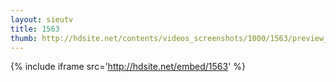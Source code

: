 ```yaml
---
layout: sieutv
title: 1563
thumb: http://hdsite.net/contents/videos_screenshots/1000/1563/preview_360p.mp4.jpg
---
```

{% include iframe src='http://hdsite.net/embed/1563' %}
 
